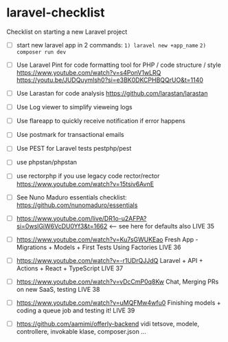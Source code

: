 # laravel-checklist
Checklist on starting a new Laravel project

- [ ] start new laravel app in 2 commands: `1) laravel new +app_name` `2) composer run dev`
- [ ] Use Laravel Pint for code  formatting tool for PHP / code structure / style https://www.youtube.com/watch?v=s4PonV1wLRQ  https://youtu.be/JUDQuymlsh0?si=e3BK0DKCPHBQQrUO&t=1140  
- [ ] Use Larastan for code analysis https://github.com/larastan/larastan
- [ ] Use Log viewer to simplify vieweing logs
- [ ] Use flareapp to quickly receive notification if error happens
- [ ] Use postmark for transactional emails
- [ ] Use PEST for Laravel tests pestphp/pest
- [ ] use phpstan/phpstan
- [ ] use rectorphp if you use legacy code rector/rector https://www.youtube.com/watch?v=15tsiv6AvnE 
- [ ] See Nuno Maduro essentials checklist: https://github.com/nunomaduro/essentials
- [ ] https://www.youtube.com/live/DR1o-u2AFPA?si=0wslGiW6VcDU0Yf3&t=1662  <-- see here for defaults also LIVE 35
- [ ] https://www.youtube.com/watch?v=Ku7sGWUKEao Fresh App - Migrations + Models + First Tests Using Factories LIVE 36
- [ ] https://www.youtube.com/watch?v=-r1UDrQJJdQ Laravel + API + Actions + React + TypeScript LIVE 37
- [ ] https://www.youtube.com/watch?v=vDcCmP0q8Kw Chat, Merging PRs on new SaaS, testing LIVE 38
- [ ] https://www.youtube.com/watch?v=uMQFMw4wfu0 Finishing models + coding a queue job and testing it! LIVE 39
- [ ] https://github.com/aamimi/offerly-backend vidi tetsove, modele, controllere, invokable klase, composer.json ...
 
